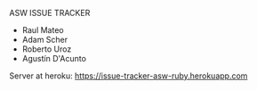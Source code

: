 ASW ISSUE TRACKER
- Raul Mateo   
- Adam Scher
- Roberto Uroz
- Agustín D'Acunto

Server at heroku: https://issue-tracker-asw-ruby.herokuapp.com